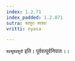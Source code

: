 ```yaml
---
index: 1.2.71
index_padded: 1.2.071
sutra: श्वशुरः श्वश्वा
vritti: nyasa

---
```

`श्वश्रूश्वशुरौ` इति। पूर्ववत्पूर्वनिपातः।।